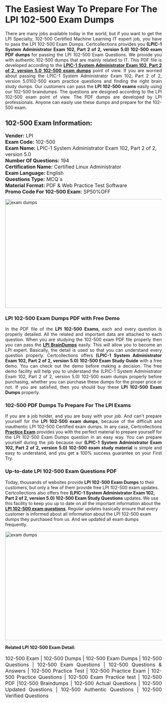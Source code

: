 <h1>The Easiest Way To Prepare For The LPI 102-500 Exam Dumps</h1> <p style="text-align:justify">There are many jobs available today in the world, but if you want to get the LPI Specialty, 102-500 Certified Machine Learning IT expert job, you have to pass the LPI 102-500 Exam Dumps. Certcollections provides you <strong>(LPIC-1 System Administrator Exam 102, Part 2 of 2, version 5.0) 102-500 exam PDF dumps</strong> for passing the LPI 102-500 Exam Questions. We provide you with authentic 102-500 dumps that are mainly related to IT. This PDF file is developed according to the <a href="https://www.certsofficial.com/lpi/102-500-questions"><strong>LPIC-1 System Administrator Exam 102, Part 2 of 2, version 5.0 102-500 exam dumps</strong></a> point of view. If you are worried about passing the LPIC-1 System Administrator Exam 102, Part 2 of 2, version 5.0102-500 exam practice questions and finding the right brain study dumps. Our customers can pass the <strong>LPI 102-500 exams </strong>easily using our 102-500 braindumps. The questions are designed according to the LPI 102-500 exam point of view. The PDF dumps are developed by LPI professionals. Anyone can easily use these dumps and prepare for the 102-500 exam.</p> <h2><strong>102-500 Exam Information:</strong></h2> <p><span style="font-size:16px"><strong>Vender:</strong> LPI<br /> <strong>Exam Code:</strong> 102-500<br /> <strong>Exam Name:</strong> LPIC-1 System Administrator Exam 102, Part 2 of 2, version 5.0<br /> <strong>Number Of Questions:</strong> 194<br /> <strong>Certification Name:</strong> Certified Linux Administrator<br /> <strong>Exam Language: </strong>English<br /> <strong>Questions Type:</strong> MCQ`s<br /> <strong>Material Format: </strong>PDF & Web Practice Test Software<br /> <strong>Promo Code For 102-500 Exam:</strong> SP50%OFF</span></p> <p><a href="https://www.certsofficial.com/lpi/102-500-questions" rel="no-follow"><img alt="exam dumps" src="https://www.certcollections.com/uploads/content/certsofficial.jpg" style="height:350px; width:750px" /></a></p> <h3><strong>LPI 102-500 Exam Dumps PDF with Free Demo</strong></h3> <p style="text-align:justify">In the PDF file of the <strong>LPI 102-500 Exams</strong>, each and every question is properly detailed. All the related and important data are attached to each question. When you are studying the 102-500 exam PDF file properly then you can pass the <a href="https://www.certsofficial.com/lpi-dumps"><strong>LPI BrainDumps</strong></a> easily. This will allow you to become an LPI expert. Basically, the detail is used so that you can understand every question properly. Certcollections offers <strong>(LPIC-1 System Administrator Exam 102, Part 2 of 2, version 5.0) 102-500 Exam Study Guide</strong> with a free demo. You can check out the demo before making a decision. The free demo facility will help you to understand the (LPIC-1 System Administrator Exam 102, Part 2 of 2, version 5.0) 102-500 exam dumps properly before purchasing, whether you can purchase these dumps for the proper price or not. If you are satisfied, then you should buy these <strong>LPI 102-500 Exam Dumps</strong> properly.</p> <h3><strong>102-500 PDF Dumps To Prepare For The LPI Exams</strong></h3> <p style="text-align:justify">If you are a job holder, and you are busy with your job. And can't prepare yourself for the <strong>LPI 102-500 exam dumps</strong>, because of the difficult and inauthentic LPI 102-500 Certified exam dumps. In any case, Certcollections <strong><a href="https://www.certsofficial.com/">Practice Exam</a></strong> provides you with the perfect material to prepare yourself for the LPI 102-500 Exam Dumps question in an easy way. You can prepare yourself during the job because our <strong>(LPIC-1 System Administrator Exam 102, Part 2 of 2, version 5.0) 102-500 exam study material</strong> is simple and easy to understand, and you get a 100% success guarantee on your First Try.</p> <h3><strong>Up-to-date LPI 102-500 Exam Questions PDF</strong></h3> <p>Today, thousands of websites provide <strong>LPI 102-500 Exam Dumps</strong> to their customers, but only a few of them provide free LPI 102-500 exam updates. Certcollections also offers free <strong>(LPIC-1 System Administrator Exam 102, Part 2 of 2, version 5.0) 102-500 Exam Study Questions</strong> updates. We use this facility to keep you up to date on all the important information about the <a href="https://www.certsofficial.com/lpi/102-500-questions"><strong>LPI 102-500 exam questions</strong></a>. Regular updates basically ensure that every customer is informed about all information about the LPI 102-500 exam dumps they purchased from us. And we updated all exam dumps frequently.</p> <p><a href="https://www.certsofficial.com/lpi/102-500-questions"><img alt="exam dumps " src="https://www.certcollections.com/uploads/content/certsofficial2.jpg" style="height:350px; width:750px" /></a></p> <p style="text-align:justify"><span style="font-size:14px"><strong>Related LPI 102-500 Exam Detail:</strong></span><br /> <br /> <span style="font-size:16px">102-500 Exam | 102-500 Dumps | 102-500 Exam Dumps | 102-500 Questions | 102-500 Exam Questions | 102-500 Questions & Answers | 102-500 Practice Test | 102-500 Practice Exam | 102-500 Practice Questions | 102-500 Exam Practice test | 102-500 PDF |102-500 Braindumps | 102-500 Actual Questions | 102-500 Updated Questions | 102-500 Authentic Questions | 102-500 Verified Questions</span></p>
